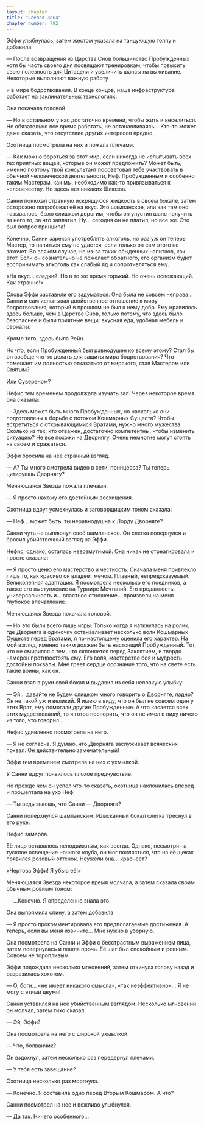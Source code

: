 ```yaml
---
layout: chapter
title: "Слепая Зона"
chapter_number: 792
---
```


Эффи улыбнулась, затем жестом указала на танцующую толпу и добавила:

— После возвращения из Царства Снов большинство Пробужденных хотя бы часть своего дня посвящают тренировкам, чтобы повысить свою полезность для Цитадели и увеличить шансы на выживание. Некоторые выполняют важную работу

и в мире бодрствования. В конце концов, наша инфраструктура работает на заклинательных технологиях.

Она покачала головой.

— Но в остальном у нас достаточно времени, чтобы жить и веселиться. Не обязательно все время работать, не останавливаясь... Кто-то может даже сказать, что отсутствие других интересов вредно.

Охотница посмотрела на них и пожала плечами.

— Как можно бороться за этот мир, если никогда не испытывать всех тех приятных вещей, которые он может предложить? Может быть, именно поэтому твой консультант посоветовал тебе участвовать в обычной человеческой деятельности, Неф. Пробужденным и особенно таким Мастерам, как мы, необходимо как-то привязываться к человечеству. Но здесь нет никаких Шлюзов.

Санни понюхал странную искрящуюся жидкость в своем бокале, затем осторожно попробовал её на вкус. Это шампанское, или как там оно называлось, было слишком дорогим, чтобы он упустил шанс получить за него то, за что заплатил. Ну... сегодня он не платил, но все же. Это был вопрос принципа!

Конечно, Санни зарекся употреблять алкоголь, но раз уж он теперь Мастер, то напиться ему не удастся, если только он сам этого не захочет. Во всяком случае, не из-за таких обыденных напитков, как этот. Если он сознательно не пожелает обратного, его организм будет воспринимать алкоголь как слабый яд и сопротивляться ему.

«На вкус... сладкий. Но в то же время горький. Но очень освежающий. Как странно!»

Слова Эффи заставили его задуматься. Она была не совсем неправа... Санни и сам испытывал двойственное отношение к миру бодрствования, который в прошлом не был к нему добр. Ему нравилось здесь больше, чем в Царстве Снов, только потому, что здесь было безопаснее и были приятные вещи: вкусная еда, удобная мебель и сериалы.

Кроме того, здесь была Рейн.

Но что, если Пробужденный был равнодушен ко всему этому? Стал бы он вообще что-то делать для защиты мира бодрствования? Что помешает им полностью отказаться от мирского, став Мастером или Святым?

Или Сувереном?

Нефис тем временем продолжала изучать зал. Через некоторое время она сказала:

— Здесь может быть много Пробужденных, но насколько они подготовлены к борьбе с потоком Кошмарных Существ? Чтобы встретиться с открывающимися Вратами, нужно много мужества. Сколько из тех, кто отважен, достаточно компетентны, чтобы изменить ситуацию? Не все похожи на Дворнягу. Очень немногие могут стоять на своем и сражаться.

Эффи бросила на нее странный взгляд.

— А? Ты много смотрела видео в сети, принцесса? Ты теперь цитируешь Дворнягу?

Меняющаяся Звезда пожала плечами.

— Я просто нахожу его достойным восхищения.

Охотница вдруг усмехнулась и заговорщицким тоном сказала:

— Неф... может быть, ты неравнодушна к Лорду Дворняге?

Санни чуть не выплюнул своё шампанское. Он слегка повернулся и бросил убийственный взгляд на Эффи.

Нефис, однако, осталась невозмутимой. Она никак не отреагировала и просто сказала:

— Я просто ценю его мастерство и честность. Сначала меня привлекло лишь то, как красиво он владеет мечом. Плавный, непредсказуемый. Великолепная адаптация. Я посмотрела несколько его поединков, а также его выступление на Турнире Мечтаний. Его преданность, универсальность и... властное отношение... произвели на меня глубокое впечатление.

Меняющаяся Звезда покачала головой.

— Но это были всего лишь игры. Только когда я наткнулась на ролик, где Дворняга в одиночку останавливает несколько волн Кошмарных Существ перед Вратами, я по-настоящему оценила его характер. На мой взгляд, именно таким должен быть настоящий Пробужденный. Тот, кто не смирился с тем, что склоняется перед Заклятием, и твердо намерен противостоять ему. Его воля, мастерство боя и мудрость достойны похвалы. Мне греет сердце осознание того, что на свете есть такие воины, как он.

Санни взял в руки свой бокал и выдавил из себя неловкую улыбку:

— Эй... давайте не будем слишком много говорить о Дворняге, ладно? Он не такой уж и великий. Я имею в виду, что он был не совсем один у этих Врат, ему помогали другие Пробужденные. А что касается всех этих мудрствований, то я готов поспорить, что он не имел в виду ничего из того, что говорил...

Нефис удивленно посмотрела на него.

— Я не согласна. Я думаю, что Дворняга заслуживает всяческих похвал. Он действительно замечательный!

Эффи тем временем смотрела на них с ухмылкой.

У Санни вдруг появилось плохое предчувствие.

Но прежде чем он успел что-то сказать, охотница наклонилась вперед и прошептала на ухо Неф:

— Ты ведь знаешь, что Санни — Дворняга?

Санни поперхнулся шампанским. Изысканный бокал слегка треснул в его руке.

Нефис замерла.

Её лицо оставалось неподвижным, как всегда. Однако, несмотря на тусклое освещение ночного клуба, он мог поклясться, что на её щеках появился розовый оттенок. Неужели она... краснеет?

«Чертова Эффи! Я убью её!»

Меняющаяся Звезда некоторое время молчала, а затем сказала своим обычным ровным тоном:

— ...Конечно. Я определенно знала это.

Она выпрямила спину, а затем добавила:

— Я просто прокомментировала его предполагаемые достижения. А теперь, если вы меня извините... Мне нужно в уборную.

Она посмотрела на Санни и Эффи с бесстрастным выражением лица, затем повернулась и пошла прочь. Её шаг был спокойным и ровным. Совсем не торопливым.

Эффи подождала несколько мгновений, затем откинула голову назад и разразилась хохотом.

— О, боги... «не имеет никакого смысла», «так неэффективно»... Я не могу с этими двумя!

Санни уставился на нее убийственным взглядом. Несколько мгновений он молчал, затем тихо сказал:

— Эй, Эффи?

Она посмотрела на него с широкой ухмылкой.

— Что, болванчик?

Он вздохнул, затем несколько раз передернул плечами.

— У тебя есть завещание?

Охотница несколько раз моргнула.

— Конечно. Я составила одно перед Вторым Кошмаром. А что?

Санни посмотрел на нее и вежливо улыбнулся.

— Да так. Ничего особенного...